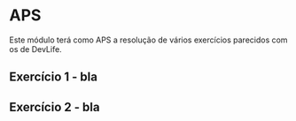 # APS

Este módulo terá como APS a resolução de vários exercícios parecidos com os de DevLife.

## Exercício 1 - bla

## Exercício 2 - bla
